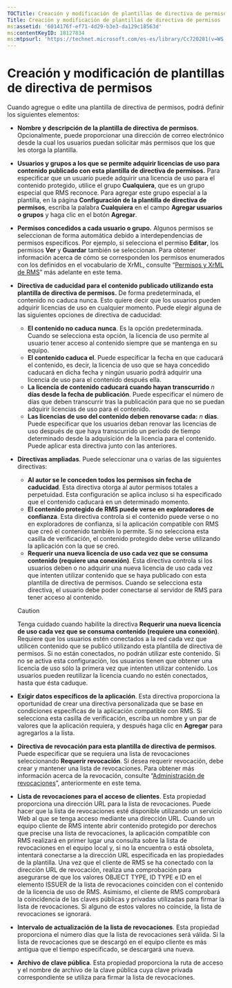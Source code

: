 ```yaml
---
TOCTitle: Creación y modificación de plantillas de directiva de permisos
Title: Creación y modificación de plantillas de directiva de permisos
ms:assetid: '6014176f-ef71-4d29-b3e3-da129c18563d'
ms:contentKeyID: 18127834
ms:mtpsurl: 'https://technet.microsoft.com/es-es/library/Cc720281(v=WS.10)'
---
```


Creación y modificación de plantillas de directiva de permisos
==============================================================

Cuando agregue o edite una plantilla de directiva de permisos, podrá definir los siguientes elementos:

-   **Nombre y descripción de la plantilla de directiva de permisos**. Opcionalmente, puede proporcionar una dirección de correo electrónico desde la cual los usuarios puedan solicitar más permisos que los que les otorga la plantilla.
-   **Usuarios y grupos a los que se permite adquirir licencias de uso para contenido publicado con esta plantilla de directiva de permisos.** Para especificar que un usuario puede adquirir una licencia de uso para el contenido protegido, utilice el grupo **Cualquiera**, que es un grupo especial que RMS reconoce. Para agregar este grupo especial a la plantilla, en la página **Configuración de la plantilla de directiva de permisos**, escriba la palabra **Cualquiera** en el campo **Agregar usuarios o grupos** y haga clic en el botón **Agregar**.
-   **Permisos concedidos a cada usuario o grupo.** Algunos permisos se seleccionan de forma automática debido a interdependencias de permisos específicos. Por ejemplo, si selecciona el permiso **Editar**, los permisos **Ver** y **Guardar** también se seleccionan. Para obtener información acerca de cómo se corresponden los permisos enumerados con los definidos en el vocabulario de XrML, consulte “[Permisos y XrML de RMS](https://technet.microsoft.com/7eb5cdd1-cd48-4b2b-96b6-fc74f7b42e7f)” más adelante en este tema.
-   **Directiva de caducidad para el contenido publicado utilizando esta plantilla de directiva de permisos.** De forma predeterminada, el contenido no caduca nunca. Esto quiere decir que los usuarios pueden adquirir licencias de uso en cualquier momento. Puede elegir alguna de las siguientes opciones de directiva de caducidad:
    -   **El contenido no caduca nunca**. Es la opción predeterminada. Cuando se selecciona esta opción, la licencia de uso permite al usuario tener acceso al contenido siempre que se mantenga en su equipo.
    -   **El contenido caduca el**. Puede especificar la fecha en que caducará el contenido, es decir, la licencia de uso que se haya concedido caducará en dicha fecha y ningún usuario podrá adquirir una licencia de uso para el contenido después ella.
    -   **La licencia de contenido caducará cuando hayan transcurrido** *n* **días desde la fecha de publicación**. Puede especificar el número de días que deben transcurrir tras la publicación para que no se puedan adquirir licencias de uso para el contenido.
    -   **Las licencias de uso del contenido deben renovarse cada:** *n* **días**. Puede especificar que los usuarios deban renovar las licencias de uso después de que haya transcurrido un período de tiempo determinado desde la adquisición de la licencia para el contenido. Puede aplicar esta directiva junto con las anteriores.
-   **Directivas ampliadas**. Puede seleccionar una o varias de las siguientes directivas:
    -   **Al autor se le conceden todos los permisos sin fecha de caducidad**. Esta directiva otorga al autor permisos totales a perpetuidad. Esta configuración se aplica incluso si ha especificado que el contenido caducará en un determinado momento.
    -   **El contenido protegido de RMS puede verse en exploradores de confianza**. Esta directiva controla si el contenido puede verse o no en exploradores de confianza, si la aplicación compatible con RMS que creó el contenido también lo permite. Si no selecciona esta casilla de verificación, el contenido protegido debe verse utilizando la aplicación con la que se creó.
    -   **Requerir una nueva licencia de uso cada vez que se consuma contenido (requiere una conexión)**. Esta directiva controla si los usuarios deben o no adquirir una nueva licencia de uso cada vez que intenten utilizar contenido que se haya publicado con esta plantilla de directiva de permisos. Cuando se selecciona esta directiva, el usuario debe poder conectarse al servidor de RMS para tener acceso al contenido.

    > [!CAUTION]
    > Tenga cuidado cuando habilite la directiva **Requerir una nueva licencia de uso cada vez que se consuma contenido (requiere una conexión)**. Requiere que los usuarios estén conectados a la red cada vez que utilicen contenido que se publicó utilizando esta plantilla de directiva de permisos. Si no están conectados, no podrán utilizar este contenido. Si no se activa esta configuración, los usuarios tienen que obtener una licencia de uso sólo la primera vez que intenten utilizar contenido. Los usuarios pueden reutilizar la licencia cuando no estén conectados, hasta que ésta caduque. 

-   **Exigir datos específicos de la aplicación**. Esta directiva proporciona la oportunidad de crear una directiva personalizada que se base en condiciones específicas de la aplicación compatible con RMS. Si selecciona esta casilla de verificación, escriba un nombre y un par de valores que la aplicación requiera, y después haga clic en **Agregar** para agregarlos a la lista.
-   **Directiva de revocación para esta plantilla de directiva de permisos**. Puede especificar que se requiera una lista de revocaciones seleccionando **Requerir revocación**. Si desea requerir revocación, debe crear y mantener una lista de revocaciones. Para obtener más información acerca de la revocación, consulte “[Administración de revocaciones](https://technet.microsoft.com/df732a7d-1fb0-4845-87ca-fab4bc5f98a0)”, anteriormente en este tema.
-   **Lista de revocaciones para el acceso de clientes**. Esta propiedad proporciona una dirección URL para la lista de revocaciones. Puede hacer que la lista de revocaciones esté disponible utilizando un servicio Web al que se tenga acceso mediante una dirección URL. Cuando un equipo cliente de RMS intente abrir contenido protegido por derechos que precise una lista de revocaciones, la aplicación compatible con RMS realizará en primer lugar una consulta sobre la lista de revocaciones en el equipo local y, si no la encuentra o está obsoleta, intentará conectarse a la dirección URL especificada en las propiedades de la plantilla. Una vez que el cliente de RMS se ha conectado con la dirección URL de revocación, realiza una comprobación para asegurarse de que los valores OBJECT TYPE, ID TYPE e ID en el elemento ISSUER de la lista de revocaciones coinciden con el contenido de la licencia de uso de RMS. Asimismo, el cliente de RMS comprobará la coincidencia de las claves públicas y privadas utilizadas para firmar la lista de revocaciones. Si alguno de estos valores no coincide, la lista de revocaciones se ignorará.
-   **Intervalo de actualización de la lista de revocaciones**. Esta propiedad proporciona el número días que la lista de revocaciones será válida. Si la lista de revocaciones que se descargó en el equipo cliente es más antigua que el tiempo especificado, se descargará una nueva.
-   **Archivo de clave pública**. Esta propiedad proporciona la ruta de acceso y el nombre de archivo de la clave pública cuya clave privada correspondiente se utiliza para firmar la lista de revocaciones.
